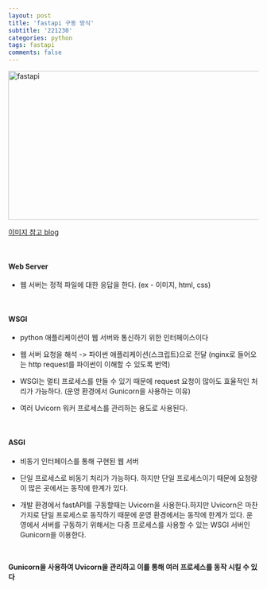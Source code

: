```yaml
---
layout: post
title: 'fastapi 구동 방식'
subtitle: '221230'
categories: python
tags: fastapi
comments: false
---
```


<img width="1600" height="300" alt="fastapi" src="https://user-images.githubusercontent.com/64240637/210371049-2123c4e4-8a24-491a-b99b-168ead219368.png">

[이미지 참고 blog](https://breezymind.com/start-asgi-framework/)


<br>

#### Web Server   
  - 웹 서버는 정적 파일에 대한 응답을 한다. (ex - 이미지, html, css)

<br>

#### WSGI   
  - python 애플리케이션이 웹 서버와 통신하기 위한 인터페이스이다
  - 웹 서버 요청을 해석 -> 파이썬 애플리케이션(스크립트)으로 전달 (nginx로 들어오는 http request를 파이썬이 이해할 수 있도록 번역)

  - WSGI는 멀티 프로세스를 만들 수 있기 때문에 request 요청이 많아도 효율적인 처리가 가능하다. (운영 환경에서 Gunicorn을 사용하는 이유)

  - 여러 Uvicorn 워커 프로세스를 관리하는 용도로 사용된다.

<br>

#### ASGI    
  - 비동기 인터페이스를 통해 구현된 웹 서버   
  - 단일 프로세스로 비동기 처리가 가능하다. 하지만 단일 프로세스이기 때문에 요청량이 많은 곳에서는 동작에 한계가 있다.

  - 개발 환경에서 fastAPI를 구동할때는 Uvicorn을 사용한다.하지만 Uvicorn은 마찬가지로 단일 프로세스로 동작하기 때문에 운영 환경에서는 동작에 한계가 있다. 운영에서 서버를 구동하기 위해서는 다중 프로세스를 사용할 수 있는 WSGI 서버인 Gunicorn을 이용한다.

<br>

__Gunicorn을 사용하여 Uvicorn을 관리하고 이를 통해 여러 프로세스를 동작 시킬 수 있다__
